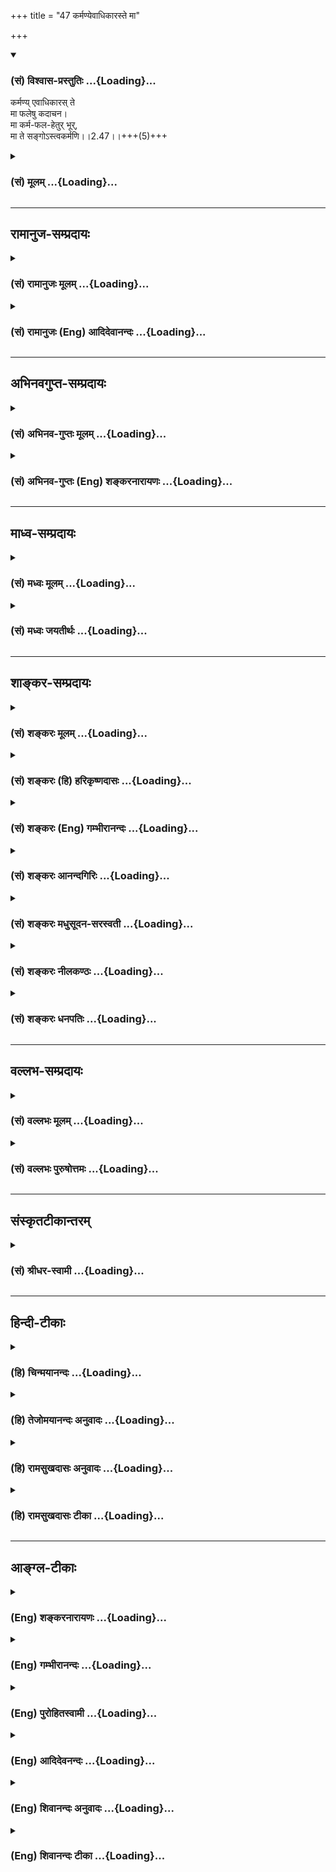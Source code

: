 +++
title = "47 कर्मण्येवाधिकारस्ते मा"

+++
<div class="js_include" newlevelforh1="3" title="(सं) विश्वास-प्रस्तुतिः" unfilled url="/purANam/mahAbhAratam/06-bhIShma-parva/02-bhagavad-gItA-parva/saMskRtam/vishvAsa-prastutiH/02_sAnkhya-yogaH_sarva-/47_karmaNyevAdhikAra.md">
<details open><summary><h3>(सं) विश्वास-प्रस्तुतिः ...{Loading}...</h3></summary>

कर्मण्य् एवाधिकारस् ते  
मा फलेषु कदाचन।  
मा कर्म-फल-हेतुर् भूर्,  
मा ते सङ्गोऽस्त्वकर्मणि।।2.47।।+++(5)+++
</details>
</div>
<div class="js_include collapsed" newlevelforh1="3" title="(सं) मूलम्" unfilled url="/purANam/mahAbhAratam/06-bhIShma-parva/02-bhagavad-gItA-parva/saMskRtam/mUlam/02_sAnkhya-yogaH_sarva-/47_karmaNyevAdhikAra.md">
<details><summary><h3>(सं) मूलम् ...{Loading}...</h3></summary>

कर्मण्येवाधिकारस्ते मा फलेषु कदाचन।  
मा कर्मफलहेतुर्भूर्मा ते सङ्गोऽस्त्वकर्मणि।।2.47।।
</details>
</div>


_________________
## रामानुज-सम्प्रदायः
<div class="js_include collapsed" newlevelforh1="3" title="(सं) रामानुजः मूलम्" unfilled url="/purANam/mahAbhAratam/06-bhIShma-parva/02-bhagavad-gItA-parva/saMskRtam/rAmAnujaH/mUlam/02_sAnkhya-yogaH_sarva-/47_karmaNyevAdhikAra.md">
<details><summary><h3>(सं) रामानुजः मूलम् ...{Loading}...</h3></summary>

अतः सत्त्वस्थस्य मुमुक्षोः एतावद् एव उपादेयम् इत्याह -

।।2.47।। नित्ये नैमित्तिके काम्ये च केनचित् फलविशेषेण संबन्धितया
श्रूयमाणे **कर्मणि** नित्यसत्त्वस्थस्य मुमुक्षोः ते कर्ममात्रे
**अधिकारः।** तत्संबन्धितया अवगतेषु **फलेषु** न कदाचिद् अपि अधिकारः।
सफलस्य बन्धरूपत्वात् फलरहितस्य केवलस्य मदाराधनरूपस्य मोक्षहेतुत्वाच्च।  
**मा** च कर्मफलयोः **हेतुः भूः।** त्वया अनुष्ठीयमाने अपि कर्मणि
नित्यसत्त्वस्थस्य मुमुक्षोः तवाकर्तृत्वम् अपि अनुसन्धेयम्। फलस्य अपि
क्षुन्निवृत्त्यादेः न त्वं हेतुः इति अनुसन्धेयम्। तद् उभयं गुणेषु वा
सर्वेश्वरे मयि वा अनुसन्धेयम् इति उत्तरत्र वक्ष्यते। एवम् अनुसन्धाय कर्म
कुरु। **अकर्मणि** अननुष्ठाने न योत्स्यामि इति यत् त्वया अभिहितं न तत्र
**ते सङ्गः अस्तु।** उक्तेन प्रकारेण युद्धादिकर्मणि एव सङ्गः अस्तु
इत्यर्थः।  
एतद् एव स्पष्टीकरोति  

</details>
</div>
<div class="js_include collapsed" newlevelforh1="3" title="(सं) रामानुजः (Eng) आदिदेवानन्दः" unfilled url="/purANam/mahAbhAratam/06-bhIShma-parva/02-bhagavad-gItA-parva/saMskRtam/rAmAnujaH/english/AdidevAnandaH/02_sAnkhya-yogaH_sarva-/47_karmaNyevAdhikAra.md">
<details><summary><h3>(सं) रामानुजः (Eng) आदिदेवानन्दः ...{Loading}...</h3></summary>

2.47 As for obligatory, occasional and desiderative acts taught in the
Vedas and associated with some result or other, you, an aspirant
established in Sattva, have the right only to perform them: You have no
right to the fruits known to be derived from such acts. Acts done with a
desire for fruit bring about bondage. But acts done without an eye on
fruits form My worship and become a means for release. Do not become an
agent of acts with the idea of being the reaper of their fruits. Even
when you, who are established in pure Sattva and are desrious of
release, perform acts, you should not look upon yourself as the agent.
Likewise, it is necessary to contemplate yourself as not being the cause
of even appeasing hunger and such other bodily necessities. Later on it
will be said that both of these, agency of action and desire for fruits,
should be considered as belonging to Gunas, or in the alternative to Me
who am the Lord of all. Thinking thus, do work. With regard to inaction,
i.e., abstaining from performance of duties, as when you said, 'I will
not fight,' let there be no attachment to such inaction in you. The
meaning is let your interest be only in the discharge of such obligatory
duties like this war in the manner described above. Sri Krsna makes this
clear in the following verse:

</details>
</div>


_________________
## अभिनवगुप्त-सम्प्रदायः
<div class="js_include collapsed" newlevelforh1="3" title="(सं) अभिनव-गुप्तः मूलम्" unfilled url="/purANam/mahAbhAratam/06-bhIShma-parva/02-bhagavad-gItA-parva/saMskRtam/abhinava-guptaH/mUlam/02_sAnkhya-yogaH_sarva-/47_karmaNyevAdhikAra.md">
<details><summary><h3>(सं) अभिनव-गुप्तः मूलम् ...{Loading}...</h3></summary>

।।2.48।। अतश्च  
कर्मणीति। कर्ममात्रे त्वं व्यापृतो भव न तु कर्मफलेषु। ननु कर्मणि कृते (
omits कृते N substitutes जाते) नान्तरीयकतयैव फलमापततीति मैवम्। तत्र हि
यदि त्वं फलकामनाकालुष्यव्याप्तो भवसि तदा कर्मणां फलं प्रति हेतुत्वम्।
यत् अप्रार्थ्यमानं फलं तत् +++(S N omit तत्)+++ ज्ञानं नानिच्छोस्तत् इति।
कर्माभावेन यः संगः स एव गाढग्रहरूपो मिथ्याज्ञानस्वरूपः इति त्याज्य एव (
N इत्यत्याज्य एव)।  

</details>
</div>
<div class="js_include collapsed" newlevelforh1="3" title="(सं) अभिनव-गुप्तः (Eng) शङ्करनारायणः" unfilled url="/purANam/mahAbhAratam/06-bhIShma-parva/02-bhagavad-gItA-parva/saMskRtam/abhinava-guptaH/english/shankaranArAyaNaH/02_sAnkhya-yogaH_sarva-/47_karmaNyevAdhikAra.md">
<details><summary><h3>(सं) अभिनव-गुप्तः (Eng) शङ्करनारायणः ...{Loading}...</h3></summary>

2.47 Karmani etc. You should be concerned in the action alone, but not
in the fruits of actions. But, if an action has been performed, then
will not its fruit just inevitably befall \[to the performer\] ; No. It
is not so. For, in that case, if you are covered with the dirt of desire
for fruits, then you become a cuase for the fruit of action. What is
prayed for is known to be the fruit; and it does not befall him who does
not desire it. Thus, what attachment a person entertains with regard to
the negation of action, that alone is like a firm seizure, and is of the
nature of false conception, and hence it must be abandoned. Then what ;-

</details>
</div>


_________________
## माध्व-सम्प्रदायः
<div class="js_include collapsed" newlevelforh1="3" title="(सं) मध्वः मूलम्" unfilled url="/purANam/mahAbhAratam/06-bhIShma-parva/02-bhagavad-gItA-parva/saMskRtam/madhvaH/mUlam/02_sAnkhya-yogaH_sarva-/47_karmaNyevAdhikAra.md">
<details><summary><h3>(सं) मध्वः मूलम् ...{Loading}...</h3></summary>

।।2.47।। कामात्मनां निन्दा कृता। कथं एषां स्वर्गकामो यजेत
आप.श्रौ.10।1।2।1 इत्यादौ कामस्यापि विहितत्वात् इत्यत आह कर्मण्येवेति। त
इत्युपलक्षणार्थम्। तव ज्ञानिनोऽपि न फलकामकर्तव्यता किम्वन्येषाम्।
नत्वस्ति केषाञ्चिन्न तेऽस्तीति। स हि ज्ञानी नरांश इन्द्रश्च
मोहादिस्त्वभिभवादेः। यदि तेषां  
  
शुद्धसत्त्वानां न स्याज्ज्ञानं कान्येषाम्। उपदेशादेश्च सिद्धं ज्ञानं
तेषाम्।  
पार्थार्ष्टिषेणेत्यादिज्ञानिगणनाच्च कामनिषेध एवात्र। फलानि
ह्यस्वातन्त्र्येण भवन्ति। नहि कर्मफलानि कर्माभावे यत्नतो भवन्ति। भवन्ति
च काम्यकर्मिणो विपर्ययप्रयत्नेऽप्यविरोधे। अतः कर्माकरण एव प्रत्यवायः न
तु ज्ञानादिना वाऽकामनया फलाप्राप्तौ अतः कर्मण्येवाधिकारः। अतस्तदेव
कार्यम्। न तु कामेन ज्ञानादिनिषेधेन वा फलप्राप्तिः।  
कामवचनानां तु तात्पर्यं भगवतैवोक्तम् रोचनार्थं फलश्रुतिः। यथा
भैषज्यरोचनम् इति भागवते। 11।21।23 अत एव कामी यजेतेत्यर्थः। न तु कामी
भूत्वेत्यर्थः। निष्कामं ज्ञानपूर्वं च इति वचनात् वक्ष्यमाणेभ्यश्च। वसन्ते
वसन्ते ज्योतिषा यजेत इत्यादिभ्यश्च। अतो मा कर्मफलहेतुर्भूः। कर्मफलं
तत्कृतौ हेतुर्यस्य स कर्मफलहेतुः स मा भूः।  
तर्हि न करोमीत्यत आह मा त इति। कर्माकरणे स्नेहो मास्त्वित्यर्थः। अन्यथा
फलाभावेऽपि मत्प्रसादाख्यफलभावात्। इच्छा च तस्य युक्तावृणीमहे ते
परितोषणाय इति महदाचारात्। अनिन्दनाद्विशेषत इतरनिन्दनाच्च। सामान्यं
विशेषो बाधत इति च प्रसिद्धम्सर्घानानय नैकं मैत्रम् इत्यादौ।
अतोनैकात्मतां मे स्पृद्दयन्ति केचित् भाग.3।25।34
भक्तिमन्विच्छन्तः। ब्रह्मजिज्ञासा ब्र.सू.1।1।1 विज्ञाय प्रज्ञां
द्रष्टव्यः बृ.उ.2।4।5।5।6 इत्यादिववनेभ्यः। स्वार्थसेवकं प्रति न तथा
स्नेहः। किं ददामीत्युक्ते सेवादि याचकंप्रति बहुतरस्नेह इति
लोकप्रसिद्धन्यायाच्च भक्तिज्ञानादिकामना कार्येति सिद्धम्।  

</details>
</div>
<div class="js_include collapsed" newlevelforh1="3" title="(सं) मध्वः जयतीर्थः" unfilled url="/purANam/mahAbhAratam/06-bhIShma-parva/02-bhagavad-gItA-parva/saMskRtam/madhvaH/jayatIrthaH/02_sAnkhya-yogaH_sarva-/47_karmaNyevAdhikAra.md">
<details><summary><h3>(सं) मध्वः जयतीर्थः ...{Loading}...</h3></summary>

।।2.47।। ज्ञानिनः कर्माभावमुक्त्वा इदानीमज्ञानिनः कर्मोच्यत इत्यन्यथा
व्याख्याननिरासायाह **कामात्मना**मिति। येषां कर्मिणां सकामतया कर्म
कुर्वतां या निन्दा कृतायामिमां 2।42 इत्यादिना सा न युक्तेत्यर्थः। कुतः
स्वर्गकामो यजेत आप.श्रौ.10।1।2।1 इत्यादौ। यजनवत्स्वर्गकामस्यापि
विहितत्वान्नहि विहितं कुर्वतां निन्द्यत्वम्। तथात्वे यजनस्यापि
निन्द्यत्वप्रसङ्गादिति वदन्विशिष्टविधित्वं मन्यते पूर्वपक्षी। ते
इत्येतदर्जुनमात्रविषयमित्यन्यथा प्रतीतिनिरासायाह  **त** इति।
सर्ववर्णाश्रमोपलक्षणमर्थः प्रयोजनमस्येति तथोक्तम्। वक्तर्यायत्ते
शब्दप्रयोगे वाचकमेव प्रयुज्यतां किं लक्षणया इत्यत आह  **तवे**ति।
फलकामः कर्तव्यो यस्यासौ तथोक्तस्तस्य भावस्तत्ता। फलकामस्य कर्तव्यता तव
कर्तुरिति वा। कृतोऽपि फलकामो ज्ञानिनो नात्यन्तबाधकः। तत्प्रतिबन्धनीयस्य
ज्ञानस्याप्तत्वात् मोक्षस्य च नियतत्वात्। तथापि
मोक्षविलम्बहेतुत्वात्तस्यापि न कर्तव्यः किम्वन्येषामज्ञानिनाम् इति
प्रदर्शनायोपलक्षकपदप्रयोग इति भावः। ननुकर्मण्येवाधिकारो৷৷.मा फलेषु इति
द्वयमुक्तम् तत्कथं न फलकामकर्तव्यतेत्येकस्यैव ग्रहणम् उच्यते
फलकामकर्तव्यतानिषेधस्यैवात्र प्राधान्यात्कर्मण्येवाधिकार इति
तदर्थानुवादः। तथापि न फलकामाधिकार इति वक्तव्यम्। मैवम् अधिकाराभावाभावयोः
कर्तव्यत्वाकर्तव्यत्वसमर्थनार्थमुक्तत्वेन साध्यस्यैवोपादानात्। तथा च
वक्ष्यति। त इत्युपलक्षणार्थमित्युक्तस्य व्यावर्त्यमाह **न त्वि**ति।
केषाञ्चित्फलकामकर्तव्यताऽस्ति केवलं तेनास्तीत्यर्थस्तु नेत्यर्थः।
कामान्यः कामयते मुं.उ.3।2।2 इत्यादौ सर्वेषां निषेधादिति भावः।
नन्वर्जुनस्य ज्ञानित्वे स्यादिदं तदेव कुत इत्यत आह **स ही**ति।
हिशब्दसूचितां प्रमाणसिद्धिमेव दर्शयति **नरांश** इति। कथं
तर्हियज्ज्ञात्वा न पुनर्मोहं 4।35 इत्यर्जुनस्य मोह उच्यते कथं च
प्रश्नकरणम् इत्यत आह **मोहादि**रिति। बलवता प्रारब्धकर्मादिना
ज्ञानस्याभिभवान्मोहः। विशेषज्ञानाद्यर्थः प्रश्न इत्यर्थः।
नन्विन्द्रादीनामेव कुतो ज्ञानित्वं इत्यत आह **यदी**ति। सत्त्वं हि
ज्ञानकारणम्। सत्त्वात्सञ्जायते ज्ञानं 14।17 इति वचनात् देवाश्च
शुद्धसत्त्वाः अतः कारणसद्भावाद्युक्तं तेषां ज्ञानम्। अन्यथा न कस्यापि
स्यात्। इतश्चेन्द्रादयो ज्ञानिन इत्यत आह **उपदेशे**ति। एतदु हैवेंद्रो
विश्वामित्राय प्रोवाच इत्यादिरुपदेशः। आदिपदेन प्रजापतौ ब्रह्मचर्यम्।  
अर्जुनस्य ज्ञानित्वे प्रमाणान्तरमाह **पार्थे**ति। ज्ञानिषु गणनात्।
एतेनापव्याख्यानमपि निरस्तम्। नन्वत्रमा  
  
फलेषु इति फलविषयो निषेधः कृतः तत्कथमुक्तं फलकामेति तत्राह **कामे**ति।
फलशब्देन तद्विषयं काममुपलक्ष्य तद्विषयो निषेधोऽत्र क्रियते न फलविषय
इत्यर्थः। कुतो लक्षणाश्रयणं इत्यत आह **फलानी**ति। यत्र हि पुरुषस्य
कर्तुमकर्तुं वा स्वातन्त्र्यं तत्रैव निषेधः नान्यत्र प्रसक्तेरभावात्। न
च फलेषु स्वातन्त्र्यमस्ति अतो मुख्ये बाधकाल्लक्षणाश्रयणमित्यर्थः। कथम
स्वातंत्र्यमित्यतः करणे तावदाह **न ही**ति। अकरणेपि तदाह **भवन्ति
चे**ति। चोऽवधारणे। अविरोधे ब्रह्मदर्शनादितत्तद्विरोध्यभावे। तदनेनते
इतिफलेषु इति च पदद्वयं व्याख्यातम्। स्यादेतत्। स्वर्गकामो यजेत
आप.श्रौ.10।1।2।1 इत्यादौ स्वर्गादिकामनाविशिष्टं यजनादिकं कर्म
कार्यतयोच्यते अतो न कामात्मनां निन्दोचितेति शङ्कायां
किमेतत्कर्मण्येवाधिकारः इत्याद्यसङ्गतमुच्यते यश्च कर्मवत्कामनाया अपि
कार्यतां मन्यते कुतस्तस्य फलकामनायामधिकाराभावः सिद्धः फलेष्विति
लाक्षणिकशब्दप्रयोगे च किं प्रयोजनं इत्याशङ्क्य पूर्वार्धं व्याचष्टे
**अत** इति। अतः इत्यस्य वक्ष्यमाणेनभूत्वा इत्यतः परेणेत्यर्थ
इत्यनेनान्वयः। अत उक्तन्यायेन पदद्वयस्य लाक्षणिकत्वे सतीत्यर्थः।
श्लोकार्थः सम्पद्यते इति शेषः। तत्र तावत्कर्मण्येवाधिकारः
सर्ववर्णाश्रमिणां न फलकामनायामित्युक्तेऽर्थद्वये हेतुद्वयमाह
**कर्माकरण** इति। कुर्वन्नेवेह कर्माणि इत्युक्त्वा एवं त्वयि
नान्यथेतोऽस्ति न कर्म लिप्यते नरे ई.उ.2 इत्युक्तत्वात्। कर्माकरण एव
प्रत्यवायोऽनिष्टप्राप्तीष्टानवाप्तिलक्षणः। न त्वकामनया प्रत्यवायः
प्रमाणाभावात्। ननु कामाभावे तत्तत्फलानवाप्तेः कथं प्रत्यवायाभाव इत्यत
उक्तम् **फलाप्राप्ता**विति। काम्यकर्मफलाप्राप्तावपि न प्रत्यवाय
इत्येतदुपपादनायोक्तं **ज्ञानादिना वे**ति। वाशब्द उपमायाम्। यथा
ज्ञानादिना साधनेन मोक्षं गच्छतः स्वर्गाद्यलाभो न खेदहेतुः
महाफललाभेऽल्पफलहानेरकिञ्चित्करत्वात् तथाऽकामनया फलाप्राप्तावपि न खेदः
निष्कामेण कर्मणा महाफलस्य ज्ञानादेर्लाभादिति भावः। ततः किमित्यत उक्तस्य
हेतुद्वयस्य गीतोक्तं साध्यद्वयमाह **अत** इति। न तु फलकामनायामिति च
वक्तव्यम्। यत एवं कर्माकरणे प्रत्यवायोऽतः कर्मण्येवाधिकारः। यतः कामाकरणे
प्रत्यवायोऽतो न कामेऽधिकार इत्यर्थः। ततः किं प्रकृते इत्यतः
परमसाध्यद्वयमाह **अत** इति। यतः कर्मण्येवाधिकारोऽतस्तदेव कार्यं
विधिविषय इत्यर्थः। यतः कामेनाधिकारोऽतः कामेन फलप्राप्तिः फलप्राप्तये
कामः इति यावत् न कार्यः। तत्र दृष्टान्तः। **ज्ञानादिनिषेधेन वे**ति।
अत्रापि वाशब्द उपमायाम्। यथा प्रेक्षावता ज्ञानादिकं परित्यज्य
फलप्राप्तिर्न क्रियते तथेत्यर्थः।  
पूर्वोक्त एवाभिप्रायः। यदि कर्मैव विधिविषयो न कामः तर्हि स्वर्गकामो यजेत
इत्यादिवाक्यानां किं तात्पर्यम् इत्यत आह **कामे**ति।
अनादिविषयवासनावासितान्तःकरणा न सहसा ज्ञानसाधने कर्मणि प्रवर्तितुं
शक्यन्ते अतस्तेषां कर्मण्यभिरुचिजननार्थं स्वर्गकामः आ.श्रौ.10।1।2।1
इत्यादिश्रुतिः प्रवृत्ता कर्मणि प्रवृत्तांस्तु शनैः कामं
त्याजयिष्यामीत्यभिप्रायवती। यथा फलेन प्रलोभ्य बालानां भैषज्यरोचनं
क्रियते तथेत्यर्थः। अस्त्वेवं तात्पर्यं योजना तु कथं इत्यत आह **अत**
इति। यत एवं न्यायेन कर्मण एव कार्यत्वं न कामस्येति प्राप्तम् अतः कामी
यजेतेत्येव श्रुत्यर्थः। कामानुवादेन यजनं विधीयत इति यावत्।
एवशब्दव्यावर्त्यमाह **नत्वि**ति। कामविशिष्टयजनविधानं तु नेत्यर्थः।
एतदुक्तं भवति विशिष्टविधानशङ्कायां नेदं विशिष्टविधानं किन्तु कामानुवादेन
यजनस्यैवेति परमसाध्यमत्राध्याहार्यम्। तत्कुतः इत्यपेक्षायां कर्मण एव
कार्यत्वात् कामस्य तदभावादिति वा हेतुवचनं चोपस्कर्तव्यम्। तदपि कुत
इत्यपेक्षायां कर्मण्येवाधिकारः न फलकाम इति गीतोक्तयोर्हेत्वोरुपस्थानम्।
तदपि कुतः इत्यपेक्षायां कर्मकामकरणाकरणयोः
प्रत्यवायभावाभावयोर्हेत्वोरध्याहारः। एतदुपपादनाय
लाक्षणिकफलशब्दोपादानमिति। **भास्करस्**त्वाह नित्यनैमित्तिकान्येव
कर्माणि मुमुक्षुणा निष्कामतया कर्तव्यानि न तु ज्योतिष्टोमादीनि
कामाधिकारे विहितानि तेषां निष्कामतया करणे प्रमाणाभावात् अतोऽसदिदं
व्याख्यानमिति तत्राह **निष्काम**मिति। यज्ञादिकमेव प्रक्रम्य तस्य
निष्कामतयाऽनुष्ठानवचनाद्युक्तमिदं व्याख्यानम्। एतान्यपि तु कर्माणि सङ्गं
त्यक्त्वा 18।6 इत्यादिवक्ष्यमाणवचनेभ्यश्च। न चैतानि
नित्यनैमित्तिकविषयाणि तत्र कामप्रसक्त्यभावेन तत्प्रतिषेधानुपपत्तेः।
किञ्च नित्यनैमित्तिकातिरिक्तस्य ज्योतिर्नामकयज्ञस्य फलकामनया
विनाऽविधानाच्च। ज्योतिष्टोमस्यैवायं गुणविधानायानुवाद इति तु न सम्मतम्।
आदिपदेन विश्वजिता यजेत इत्यादेर्ग्रहणम्। तत्रापि स्वर्गकामपदाध्याहारो
निर्णीत इति चेत् सत्यम् कामिनां तु तथा स्ववनेनानुक्तौ कारणमिहोक्तमिति।
ननु पूर्वार्धेनैव शङ्काया निरस्तत्वात्किमुत्तरार्धेन इत्यतः क्रमेण
पादद्वयोपयोगमाह **अत** इति।  
  
फलकामस्याकर्तव्यत्वात् कर्मफलहेतुत्वमप्रसक्तं किमिति प्रतिषिध्यत इत्यत
आह **कर्मे**ति। शाकपार्थिवादित्वात्तत्कृतिपदलोपोऽत्रेति भावः।  
**तर्ही**ति। यदि फलं नाकाङ्क्ष्यमित्यर्थः। न करोमि स्वयं
क्लेशरूपत्वादिति भावः। अकर्मपदस्य निषिद्धेऽपि प्रवृत्तेः सङ्गशब्दस्य
चानेकार्थत्वात्प्रकृतोपयुक्ततया व्याचष्टे **कर्मे**ति।
सोपपत्तिकमाक्षिप्ते कथमिदमुत्तरं इत्यतो भगवदभिप्रायमाह **अन्ये**ति।
प्रसादशब्देन भक्तिज्ञानादिकमप्युपलक्ष्यते। एवं तर्हि भगवत्प्रसादादीच्छया
कर्म कर्तव्यमित्युक्तं स्यात्। न च तद्युक्तम् कामस्य निन्दितत्वात्।
अन्यथा स्वर्गादिकामनाया अपि प्रसङ्गात्। अतो नेदं भगवदभिप्रायवर्णनं
युक्तमित्यत आह **इच्छा** चेति। ते तव परितोषणाय सकलं कर्म वृणीमह इति
महदाचारेण भगवत्परितोषणस्य कर्तव्यतावगमात्। ननु तदकर्तव्यतायामपि
कामनानिन्दावचनं प्रमाणमस्तीत्युक्तमित्यत आह **अनिन्दना**दिति। यथा
महदाचारो विशेषविषयो न तथा कामनिन्दावचनं किन्तु सामान्यविषयसेव। अतो
महदाचारेण बाध्यत इति भावः। तर्हि तद्वत्स्वर्गादिकामनाऽपि कार्येति
यदुक्तं तत्राह **विशेषत** इति। चशब्देन प्रमाणाभावं समुच्चिनोति।
अस्त्वाचारो विशेषविषयः कामनिन्दावचनं तु सामान्यविषयम् तथापि कुतो
बाध्यबाधकभाव इत्यत आह **सामान्य**मिति। सामान्यविशेषशब्दौ
तद्विषयप्रमाणपरौ। चशब्दाद्विरोधे सति। उक्तं च प्रमाणमुपसंहरन्
प्रमाणान्तराण्यप्यत्राह  **अत** इति। एकात्मतां सायुज्यम्। अस्यैव शेषो
भक्तिमन्विच्छन्त इति। ननु न ब्रह्मजिज्ञासाशब्दो ज्ञानेच्छापरः किन्तु
विचारस्योपलक्षकः सत्यम् तथापि तत्पूर्वको विचारो लक्ष्यते अन्यथा
सम्बन्धाभावात् लोकसिद्धन्यायात् लोकसिद्धव्याप्तिकानुमानात्।  

</details>
</div>


_________________
## शाङ्कर-सम्प्रदायः
<div class="js_include collapsed" newlevelforh1="3" title="(सं) शङ्करः मूलम्" unfilled url="/purANam/mahAbhAratam/06-bhIShma-parva/02-bhagavad-gItA-parva/saMskRtam/shankaraH/mUlam/02_sAnkhya-yogaH_sarva-/47_karmaNyevAdhikAra.md">
<details><summary><h3>(सं) शङ्करः मूलम् ...{Loading}...</h3></summary>


।।2.47।।  


तव च **कर्मण्य् एव अधिकारः** न ज्ञान-निष्ठायां **ते** तव। तत्र च कर्म कुर्वतः **मा फलेषु** अधिकारः अस्तु - कर्मफलतृष्णा मा भूत् **कदाचन** कस्याञ्चिद् अप्य् अवस्थायाम् इत्य् अर्थः। यदा कर्म-फले तृष्णा ते स्यात् तदा कर्म-फल-प्राप्तेः हेतुः स्याः - एवं **मा कर्मफलहेतुः** भूः। यदा हि कर्म-फल-तृष्णा-प्रयुक्तः कर्मणि प्रवर्तते तदा कर्मफलस्यैव जन्मनो हेतुर् भवेत्। 

यदि कर्म-फलं नेष्यते किं कर्मणा दुःख-रूपेण इति **मा ते** तव **सङ्गः अस्तु अकर्मणि** - अकरणे प्रीतिर् मा भूत्।।  
  
  

</details>
</div>
<div class="js_include collapsed" newlevelforh1="3" title="(सं) शङ्करः (हि) हरिकृष्णदासः" unfilled url="/purANam/mahAbhAratam/06-bhIShma-parva/02-bhagavad-gItA-parva/saMskRtam/shankaraH/hindI/harikRShNadAsaH/02_sAnkhya-yogaH_sarva-/47_karmaNyevAdhikAra.md">
<details><summary><h3>(सं) शङ्करः (हि) हरिकृष्णदासः ...{Loading}...</h3></summary>

।।2.47।। तेरा कर्ममें ही अधिकार है ज्ञाननिष्ठामें नहीं। वहाँ (
कर्ममार्गमें ) कर्म करते हुए तेरा फलमें कभी अधिकार न हो अर्थात् तुझे
किसी भी अवस्थामें कर्मफलकी इच्छा नहीं होनी चाहिये।  
यदि कर्मफलमें तेरी तृष्णा होगी तो तू कर्मफलप्राप्तिका कारण होगा। अतः इस
प्रकार कर्मफलप्राप्तिका कारण तू मत बन।  
क्योंकि जब मनुष्य कर्मफलकी कामनासे प्रेरित होकर कर्ममें प्रवृत्त होता है
तब वह कर्मफलरूप पुनर्जन्मका हेतु बन ही जाता है।  
यदि कर्मफलकी इच्छा न करें तो दुःखरूप कर्म करनेकी क्या आवश्यकता है इस
प्रकार कर्म न करनेमें भी तेरी आसक्तिप्रीति नहीं होनी चाहिये।  

</details>
</div>
<div class="js_include collapsed" newlevelforh1="3" title="(सं) शङ्करः (Eng) गम्भीरानन्दः" unfilled url="/purANam/mahAbhAratam/06-bhIShma-parva/02-bhagavad-gItA-parva/saMskRtam/shankaraH/english/gambhIrAnandaH/02_sAnkhya-yogaH_sarva-/47_karmaNyevAdhikAra.md">
<details><summary><h3>(सं) शङ्करः (Eng) गम्भीरानन्दः ...{Loading}...</h3></summary>

2.47 Te, your; adhikarah, right; is karmani eva, for action alone, not
for steadfastness in Knowledge. Even there, when you are engaged in
action, you have ma kadacana, never, i.e. under no condition whatever; a
right phalesu, for the results of action may you not have a hankering
for the results of action. Whenever you have a hankering for the fruits
of action, you will become the agent of aciring the results of action.
Ma, do not; thus bhuh, become; karma-phalahetuh, the agent of aciring
the results of action. For when one engages in action by being impelled
by thirst for the results of action, then he does become the cause for
the production of the results of action. Ma, may you not; astu, have;
sangah, an inclination; akarmani, for inaction, thinking, 'If the
results of work be not desired, what is the need of work which involves
pain;'

</details>
</div>
<div class="js_include collapsed" newlevelforh1="3" title="(सं) शङ्करः आनन्दगिरिः" unfilled url="/purANam/mahAbhAratam/06-bhIShma-parva/02-bhagavad-gItA-parva/saMskRtam/shankaraH/AnandagiriH/02_sAnkhya-yogaH_sarva-/47_karmaNyevAdhikAra.md">
<details><summary><h3>(सं) शङ्करः आनन्दगिरिः ...{Loading}...</h3></summary>

।।2.47।। तर्हि परम्परया पुरुषार्थसाधनं योगमार्गं परित्यज्य साक्षादेव
पुरुषार्थकारणमात्मज्ञानं तदर्थमुपदेष्टव्यं तस्मै हि स्पृहयति मनो
मदीयमित्याशङ्क्याह **तव चेति।** तर्हि तत्फलाभिलाषोऽपि स्यादिति नेत्याह
**मा** **फलेष्विति।** पूर्वोक्तमेवार्थं प्रपञ्चयति **मा कर्मेति।**
फलाभिसन्ध्यसंभवे कर्माकरणमेव श्रद्दधामीत्याशङ्क्याह **मा त इति।**
ज्ञानानधिकारिणोऽपि कर्मत्यागप्रसक्तिं निवारयति **कर्मण्येवेति।**
कर्मण्येवेत्येवकारार्थमाह  **न  
  
**ज्ञानेति। **नहि तत्राब्राह्मणस्यापरिपक्वकषायस्य मुख्योऽधिकारः
सिध्यतीत्यर्थः। फलैस्तर्हि संबन्धो दुर्वारः स्यादित्याशङ्क्याह**
तत्रेति। **कर्मण्येवाधिकारे सतीति सप्तम्यर्थः। फलेष्वधिकाराभावं
स्फोरयति** कर्मेति। **कर्मानुष्ठानात्प्रागूर्ध्वं तत्काले
चेत्येतत्कदाचनेति विवक्षितमित्याह** कस्यांचिदिति। **फलाभिसंधाने
दोषमाह** यदेति। **एवं कर्मफलतृष्णाद्वारेणेत्यर्थः। कर्मफलहेतुत्वं
विवृणोति** यदा हीति। **तर्हि विफलं क्लेशात्मकं कर्म न कर्तव्यमिति
शङ्कामनुभाष्य दूषयति** यदीत्यादिना। **अकर्मणि ते सङ्गो मा
भूदित्युक्तमेव स्पष्टयति** अकरण इति।  

</details>
</div>
<div class="js_include collapsed" newlevelforh1="3" title="(सं) शङ्करः मधुसूदन-सरस्वती" unfilled url="/purANam/mahAbhAratam/06-bhIShma-parva/02-bhagavad-gItA-parva/saMskRtam/shankaraH/madhusUdana-sarasvatI/02_sAnkhya-yogaH_sarva-/47_karmaNyevAdhikAra.md">
<details><summary><h3>(सं) शङ्करः मधुसूदन-सरस्वती ...{Loading}...</h3></summary>

।।2.47।। ननु निष्कामकर्मभिरात्मज्ञानं संपाद्य परमानन्दप्राप्तिः क्रियते
चेदात्मज्ञानमेव तर्हि संपाद्यं किं बह्वायासैः  
  
कर्मभिर्बहिरङ्गसाधनभूतैरित्याशङ्क्याह ते तवाशुद्धान्तःकरणस्य
तात्त्विकज्ञानोत्पत्त्ययोग्यस्य  
  
कर्मण्येवान्तःकरणशोधकेऽधिकारो मयेदं कर्तव्यमिति बोधोऽस्तु न
ज्ञाननिष्ठारुपे वेदान्तवाक्यविचारादौ। कर्म च कुर्वतस्तव तत्फलेषु
स्वर्गादिषु कदाचन कस्यांचिदप्यवस्थायां कर्मानुष्ठानात्प्रागूर्ध्वं
तत्काले वाधिकारो मयेदं भोक्तव्यमिति बोधो मास्तु। ननु मयेदं भोक्तव्यमिति
बुद्ध्यभावेऽपि कर्म स्वसामर्थ्यादेव फलं जनयिष्यतीति चेन्नेत्याह मा
कर्मफलहेतुर्भूः फलकामनया हि कर्म कुर्वन्फलस्य हेतुरुत्पादको भवति। त्वं
तु निष्कामः सन्कर्मफलहेतुर्माभूः। नहि निष्कामेन भगवदर्पणबुद्ध्या कृतं
कर्म फलाय कल्पत इत्युक्तम्। फलाभावे किं कर्मणेत्यत आह मा ते
सङ्गोऽस्त्वकर्मणि। यदि फलं नेष्यते किं कर्मणा दुःखरूपेणेत्यकरणे तव
प्रीतिर्माभूत्।  

</details>
</div>
<div class="js_include collapsed" newlevelforh1="3" title="(सं) शङ्करः नीलकण्ठः" unfilled url="/purANam/mahAbhAratam/06-bhIShma-parva/02-bhagavad-gItA-parva/saMskRtam/shankaraH/nIlakaNThaH/02_sAnkhya-yogaH_sarva-/47_karmaNyevAdhikAra.md">
<details><summary><h3>(सं) शङ्करः नीलकण्ठः ...{Loading}...</h3></summary>

।।2.47।। ननु ममाप्यौपनिषदात्मज्ञानार्थिनः शम एवेष्टस्तत्कथं मां
युध्यस्वेति प्रेरयसीत्याशङ्क्याह **कर्मण्येवेति।** कर्मण्येवाधिकारो न
ज्ञाननिष्ठायाम्। मा फलेषु सङ्गोऽस्त्वित्यपकृष्यते। कर्मफलं
स्वर्गपश्वादिहेतुः कर्मसु प्रवर्तकं यस्य तादृशो मा भूः। अकर्मणि
कर्माकरणेऽपि तव सङ्गो मास्तु।  

</details>
</div>
<div class="js_include collapsed" newlevelforh1="3" title="(सं) शङ्करः धनपतिः" unfilled url="/purANam/mahAbhAratam/06-bhIShma-parva/02-bhagavad-gItA-parva/saMskRtam/shankaraH/dhanapatiH/02_sAnkhya-yogaH_sarva-/47_karmaNyevAdhikAra.md">
<details><summary><h3>(सं) शङ्करः धनपतिः ...{Loading}...</h3></summary>

।।2.47।। मम तर्हि क्वाधिकार इत्याकाङ्क्षायामाह **कर्मणीति।**
कर्मण्येव नतु ज्ञाननिष्ठायामन्तःकरणशुद्य्धभावात् तत्रापि चित्तशुद्धिहेतौ
फलाभिसंधिरहिते कर्मणि नतु बन्धनिमित्ते काम्ये इत्याह **मेति।** कदाचन
कस्यांचितवस्थायामपि कर्मफलतृष्णा ते मास्तु। फलतृष्णया काम्ये तेऽधिकारो
मास्त्विति यावत्। ननु तृष्णाभावेऽपि भोजनात्तृप्तिरिव कर्मणः फलं
स्यादेवेति तत्राह **मा** **कर्मेति।** मा कर्मफले हेतुर्भूः फलतृष्णया
तदुत्पादको माभूः। कामनया कृतस्य कर्मणः पश्वादिफलदातृत्वनियमात्चित्रया
यजेत पशुकामः इति श्रुतेः। यत्तु कर्मफलं प्रवृत्तिहेतुर्यस्येति तन्न।
बहुव्रीह्यपेक्षया तत्पुरुषस्य लघुत्वात् दुःखरुपेण निष्फलेन कर्मणा किमिति
ते कर्माकरणे सङ्ग आसक्तिर्माभूत्।  

</details>
</div>


_________________
## वल्लभ-सम्प्रदायः
<div class="js_include collapsed" newlevelforh1="3" title="(सं) वल्लभः मूलम्" unfilled url="/purANam/mahAbhAratam/06-bhIShma-parva/02-bhagavad-gItA-parva/saMskRtam/vallabhaH/mUlam/02_sAnkhya-yogaH_sarva-/47_karmaNyevAdhikAra.md">
<details><summary><h3>(सं) वल्लभः मूलम् ...{Loading}...</h3></summary>

।।2.47।। एवं सति मम वेदोदन्वति किमुपादेयमित्याकाङ्क्षायामाह
कर्मण्येवाधिकारस्ते इति। कर्मैवोपादेयं तत्रैव तत्राधिकार इति। परन्तु
तत्फलेषु मा कदाचनाधिकारोऽस्तु। उपदेशमुद्रामाह मा कर्मफलहेतुर्भूरिति।
अकर्मणि च निषिद्धे परधर्मे सङ्गो मा तेऽस्तु।  

</details>
</div>
<div class="js_include collapsed" newlevelforh1="3" title="(सं) वल्लभः पुरुषोत्तमः" unfilled url="/purANam/mahAbhAratam/06-bhIShma-parva/02-bhagavad-gItA-parva/saMskRtam/vallabhaH/puruShottamaH/02_sAnkhya-yogaH_sarva-/47_karmaNyevAdhikAra.md">
<details><summary><h3>(सं) वल्लभः पुरुषोत्तमः ...{Loading}...</h3></summary>

  
  
।।2.47।। नन्वेवं चेत्तर्हि किमिति कर्मकरणोपदेशः इत्याशङ्क्याह
कर्मण्येवाधिकारस्त इति। ते तव स्वपराह**न्मभ()**ज्ञानयुक्तस्य कर्मण्येव
अधिकारः। अस्तीति शेषः। अत्रायं भावः यावत्पर्यन्तं स्वपरेति ज्ञान तावन्न
कर्मत्यागः। अत एवतावत्कर्माणि कुर्वीत न निर्विद्येत यावता इत्याद्युक्तं
श्रीभागवते 11।20।9़ ननु तर्हि पूर्वोक्तबाध इति चेत्तत्राह मा फलेषु इति।
फलेषु तदुक्तेषु अधिकारो मनसि कामो मास्तु। कदाचनेति साधनदशायामपि। ननु कृतं
कर्म कामाभावे स्वफलं करिष्यत्येव अज्ञानादपि भक्षणे विषवन्मृत्युमित्यत आह
मा कर्मफलहेतुरिति। त्वं कर्मफलहेतुः कर्मफलभोगभोग्यदेहयुक्तो मा भूः। न
भविष्यसीत्यर्थः। मदाज्ञयेति भावः। किञ्च ते अकर्मणि सकामकर्त्तरि सङ्गः
सम्बन्धो मास्तु। एवं वरमेव ददामीति भावः।  
  
  
  

</details>
</div>


_________________
## संस्कृतटीकान्तरम्
<div class="js_include collapsed" newlevelforh1="3" title="(सं) श्रीधर-स्वामी" unfilled url="/purANam/mahAbhAratam/06-bhIShma-parva/02-bhagavad-gItA-parva/saMskRtam/shrIdhara-svAmI/02_sAnkhya-yogaH_sarva-/47_karmaNyevAdhikAra.md">
<details><summary><h3>(सं) श्रीधर-स्वामी ...{Loading}...</h3></summary>

।।2.47।। तर्हि सर्वकर्मफलानि परमेश्वराराधनादेव भविष्यन्तीत्यभिसंधाय
प्रवर्तेत किं कर्मणेत्याशङ्क्य तद्वारयन्नाह **कर्मण्येवेति।** ते तव
तत्त्वज्ञानार्थिनः कर्मण्येवाधिकारः। तत्फलेषु बन्धहेतुष्वधिकारः कामो
मास्तु। ननु कर्मणि कृते तत्फलं स्यादेव भोजने कृते तृप्तिवदित्याशङ्क्याह।
मा कर्मफलहेतुर्भूः कर्मफलं प्रवृत्तिहेतुर्यस्य तथाभूतो मा भूः।
कामितस्यैव स्वर्गादेर्नियोज्यविशेषणत्वेन फलत्वादकामितं फलं न स्यादिति
भावः। अतएव फलं बन्धकं भविष्यतीति भयादकर्मणि कर्माकरणेऽपि तव सङ्गो निष्ठा
मास्तु।  

</details>
</div>


_________________
## हिन्दी-टीकाः
<div class="js_include collapsed" newlevelforh1="3" title="(हि) चिन्मयानन्दः" unfilled url="/purANam/mahAbhAratam/06-bhIShma-parva/02-bhagavad-gItA-parva/hindI/chinmayAnandaH/02_sAnkhya-yogaH_sarva-/47_karmaNyevAdhikAra.md">
<details><summary><h3>(हि) चिन्मयानन्दः ...{Loading}...</h3></summary>

।।2.47।। वेद प्रतिपादित सिद्धान्त के अनुसार ईश्वरार्पण बुद्धि और निष्काम
भाव से किये गये कर्म अन्तकरण को शुद्ध करते हैं। आत्मबोध के पूर्व
चित्तशुद्धि होना अनिवार्य है। गीता में इसी सिद्धान्त की पुष्टि करते हुये
विशद विवरण में वैयक्तिक और सामाजिक सभी कर्मों का समावेश कर लिया गया है
जबकि वेदों में कर्म से तात्पर्य यज्ञयागादि धार्मिक विधियों से ही था।  
अपरिपक्व बुद्धि से तत्त्वज्ञान जैसा गम्भीर विषय समझ में नहीं आ सकता।
पर्याप्त विचार किये बिना उपर्युक्त श्लोक का अर्थ असंभव ही प्रतीत होगा।
अधिकसेअधिक कोई यह मान लेगा कि उस काल में दरिद्र को दरिद्र ही रखने में और
धनवान को उन पर अत्याचार करने की धार्मिक अनुमति इस श्लोक में दी गयी हैं।
केवल बौद्धिक विचार करने वाले व्यक्ति को फलासक्ति न रखकर कर्म करने का
आदर्श अव्यावहारिक और असंभव प्रतीत होगा। परन्तु वही व्यक्ति अध्ययन के
पश्चात् अपने कर्म क्षेत्र में इसका पालन करके देखे तो उसे यह ज्ञात होगा
कि जीवन में वास्तविक सफलताओं को प्राप्त करने की यही एक मात्र कुंजी है।  
इसके पूर्व प्रेरणा का जीवन जीने की कला जो कर्मयोग के रूप में बतायी गयी
थी उसी की शिक्षा यहाँ श्रीकृष्ण पुन अर्जुन को दे रहे हैं। अनुचित
संकल्पविकल्प जीवन के विष हैं। जीवन में सभी असफलताओं का मूल मनस्थिरता के
अभाव में निहित है जो सामान्यत भविष्य में संभाव्य हानि के भय की कल्पना
मात्र का परिणाम होता है। हममें से अधिकांश लोग असफलता के भय से महान्
कार्य को अपने हाथों में लेना ही स्वीकार नहीं करते और जो कोई थोड़े लोग
ऐसा साहस करते भी हैं तो अल्पकाल के बाद निरुत्साहित होकर उस कार्य को
अपूर्ण ही छोड़ देते हैं। इसका कारण एक ही हैमन की शक्ति का अपव्यय। इस
अपव्यय के परिहार का एक मात्र उपाय है किसी श्रेष्ठ आदर्श के प्रति सब
कर्मों का समर्पण। प्रेरणायुक्त इन कर्मों की परिसमाप्ति गौरवमयी सफलता
मेंं ही होती है। यह कर्म का सनातन नियम है।  
भविष्य का निर्माण सदैव वर्तमान में होता है। आगामी कल की फसल आज के जोतने
और बीज बोने पर निर्भर है। किन्तु भविष्य में सम्भावित फसल की हानि की
कल्पना करके ही यदि कोई कृषक भूमि जोतने और बीजारोपण के अवसरों को वर्तमान
समय में खो देता है तो यह निश्चित है कि भविष्य में उसे कोई फसल मिलने वाली
नहीं। उन्नत भविष्य के लिए वर्तमान समय का उपयोग बुद्धिमत्तापूर्वक करना
चाहिये। भूतकाल तो मृत है और भविष्य अभी अनुत्पन्न। वर्तमान में अकुशलता से
कार्य करने पर व्यक्ति को भविष्य में किसी बड़ी सफलता की आशा नहीं करनी
चाहिये।  
इस सुविदित और बोधगम्य मूलभूत सत्य को गीता की भाषा में इस प्रकार कह सकते
हैं कि यदि तुम सफलता चाहते हो तो ऐसे मन से प्रयत्न कभी नहीं करो जो फल
प्राप्ति की चिन्ता एवं भय से बिखरा हुआ हो। यहाँ कर्मफल से शास्त्र का
क्या तात्पर्य है इसे सूक्ष्म विचार से समझना आवश्यक और लाभप्रद होगा।
सम्यक् विचार करने से यह ज्ञात होगा कि वास्तव में कर्मफल स्वयं कर्म से
कोई भिन्न वस्तु नहीं है। वर्तमान में किया गया कर्म ही भविष्य में फल के
रूप में प्रकट होता है। वास्तविकता यह है कि कर्म की समाप्ति अथवा पूर्णता
उसके फल में ही है जो उससे भिन्न नहीं है। अत कर्मफल की चिन्ता करके उसी
में डूबे रहने का अर्थ है शक्तिशाली गतिशील वर्तमान से पलायन करना और
अनुत्पन्न भविष्य की कल्पना में बने रहना संक्षेप में भगवान् का आह्वान है
कि मनुष्य को व्यर्थ की चिन्ताओं में प्राप्त समय को नहीं खोना चाहिये वरन्
बुद्धिमत्तापूर्वक उसका सदुपयोग करना चाहिये। भविष्य का निर्माण अपने आप
होगा और कर्मयोगी को प्राप्त होगी श्रेष्ठ आध्यात्मिक उन्नति।  
निष्कर्ष यह निकलता है कि अर्जुन के लिये इस युद्ध का प्रयोजन धर्म पालन
जैसा श्रेष्ठ आदर्श है यह समझकर उसे अपनी पूरी योग्यता से कर्म में
प्रवृत्त होना चाहिये। प्रेरणायुक्त कर्मों का सुफल अवश्य मिलेगा और उसके
साथ ही चित्त शुद्धि के रूप में आध्यात्मिक फल भी प्राप्त होगा।  
एक सच्चा कर्मयोगी बनने के लिये इस श्लोक में चार नियम बताये गये हैं। जो
यह समझता है कि (क) कर्म करने मात्र में मेरा अधिकार है (ख) कर्मफल की
चिन्ता करने की आवश्यकता नहीं है (ग) किसी कर्म विशेष के एक निश्चित फल का
आग्रह या उद्देश्य मन में नहीं होना चाहिये और (घ) इन सबका निष्कर्ष यह
नहीं कि अकर्म में प्रीति हो वही व्यक्ति वास्तव में कर्मयोगी है। संक्षेप
में इस उपदेश का प्रयोजन मनुष्य को चिन्ता मुक्त बनाकर कर्म करते हुये दैवी
आनन्द में निमग्न रहकर जीना सिखाना है। कर्म करना ही उसके लिये सबसे बड़ा
पुरस्कार और उपहार है श्रेष्ठ कर्म करने के सन्तोष और आनन्द में वह अपने
आपको भूल जाता है। कर्म है साधन और आत्मानुभूति है साध्य।  
ईश्वर का स्मरण करते हुये सभी बाह्य चुनौतियों का तत्परता से सामना करते
हुये मनुष्य सरलतापूर्वक शान्ति और वासना क्षय द्वारा चित्त की शुद्धि
प्राप्त कर सकता है। जितनी अधिक मात्रा में चित्त में शुद्धि होगी उतनी ही
अधिक आत्मानुभूति उसे सुलभ होगी।  
यदि कर्मफल की आसक्ति रखकर कर्म न करें तो फिर उन्हें कैसे करना चाहिये
इसका उत्तर है  

</details>
</div>
<div class="js_include collapsed" newlevelforh1="3" title="(हि) तेजोमयानन्दः अनुवादः" unfilled url="/purANam/mahAbhAratam/06-bhIShma-parva/02-bhagavad-gItA-parva/hindI/tejomayAnandaH/anuvAdaH/02_sAnkhya-yogaH_sarva-/47_karmaNyevAdhikAra.md">
<details><summary><h3>(हि) तेजोमयानन्दः अनुवादः ...{Loading}...</h3></summary>

।।2.47।। कर्म करने मात्र में तुम्हारा अधिकार है; फल में कभी नहीं। तुम
कर्मफल के हेतु वाले मत होना और अकर्म में भी तुम्हारी आसक्ति न हो।।  
  

</details>
</div>
<div class="js_include collapsed" newlevelforh1="3" title="(हि) रामसुखदासः अनुवादः" unfilled url="/purANam/mahAbhAratam/06-bhIShma-parva/02-bhagavad-gItA-parva/hindI/rAmasukhadAsaH/anuvAdaH/02_sAnkhya-yogaH_sarva-/47_karmaNyevAdhikAra.md">
<details><summary><h3>(हि) रामसुखदासः अनुवादः ...{Loading}...</h3></summary>

।।2.47।। कर्तव्य-कर्म करनेमें ही तेरा अधिकार है, फलोंमें कभी नहीं। अतः
तू कर्मफलका हेतु भी मत बन और तेरी अकर्मण्यतामें भी आसक्ति न हो।

</details>
</div>
<div class="js_include collapsed" newlevelforh1="3" title="(हि) रामसुखदासः टीका" unfilled url="/purANam/mahAbhAratam/06-bhIShma-parva/02-bhagavad-gItA-parva/hindI/rAmasukhadAsaH/TIkA/02_sAnkhya-yogaH_sarva-/47_karmaNyevAdhikAra.md">
<details><summary><h3>(हि) रामसुखदासः टीका ...{Loading}...</h3></summary>

2.47।।***व्याख्या--*****'कर्मण्येवाधिकारस्ते'--**प्राप्त कर्तव्य
कर्मका पालन करनेमें ही तेरा अधिकार है। इसमें तू स्वतन्त्र है। कारण कि
मनुष्य कर्मयोनि है। मनुष्यके सिवाय दूसरी कोई भी योनि नया कर्म करनेके
लिये नहीं है। पशु-पक्षी आदि जङ्गम और वृक्ष, लता आदि स्थावर प्राणी नया
कर्म नहीं कर सकते। देवता आदिमें नया कर्म करनेकी सामर्थ्य तो है, पर वे
केवल पहले किये गये यज्ञ, दान आदि शुभ कर्मोंका फल भोगनेके लिये ही हैं। वे
भगवान्के विधानके अनुसार मनुष्योंके लिये कर्म करनेकी सामग्री दे सकते हैं,
पर केवल सुखभोगमें ही लिप्त रहनेके कारण स्वयं नया कर्म नहीं कर सकते।
नारकीय जीव भी भोगयोनि होनेके कारण अपने दुष्कर्मोंका फल भोगते हैं, नया
कर्म नहीं कर सकते। नया कर्म करनेमें तो केवल-मनुष्यका ही अधिकार है।
भगवान्ने सेवारूप नया कर्म करके केवल अपना उद्धार करनेके लिये यह अन्तिम
मनुष्यजन्म दिया है। अगर यह कर्मोंको अपने लिये करेगा तो बन्धनमें पड़
जायगा और अगर कर्मोंको न करके आलस्य-प्रमादमें पड़ा रहेगा तो बार-बार
जन्मता-मरता रहेगा। अतः भगवान् कहते हैं कि तेरा केवल सेवारूप कर्तव्य-कर्म
करनेमें ही अधिकार है।  
**'कर्मणि'**पदमें एकवचन देनेका तात्पर्य है कि मनुष्यके सामने देश, काल,
घटना, परिस्थिति आदिको लेकर शास्त्रविहित कर्म तो अलग-अलग होंगे, पर एक
समयमें एक मनुष्य किसी एक कर्मको ही तत्परतापूर्वक कर सकता है। जैसे,
क्षत्रिय होनेके कारण अर्जुनके लिये युद्ध करना, दान देना आदि
कर्तव्यकर्मोंका विधान है, पर वर्तमानमें युद्धके समय वह एक युद्धरूप
कर्तव्य-कर्म ही कर सकता है, दान आदि कर्तव्य-कर्म नहीं कर सकता।  
**'मार्मिक बात'**  
मनुष्यशरीरमें दो बातें हैं--पुराने कर्मोंका फलभोग और नया पुरुषार्थ।
दूसरी योनियोंमें केवल पुराने कर्मोंका फलभोग है अर्थात् कीट-पतंग,
पशु-पक्षी, देवता, ब्रह्म-लोकतककी योनियाँ भोग-योनियाँ हैं। इसलिये उनके
लिये ऐसा करो और ऐसा मत करो'--यह विधान नहीं है। पशु-पक्षी कीट-पतंग आदि जो
कुछ भी कर्म करते हैं, उनका वह कर्म भी फलभोगमें है। कारण कि उनके द्वारा
किया जानेवाला कर्म उनके प्रारब्धके अनुसार पहलेसे ही रचा हुआ है। उनके
जीवनमें अनुकूल-प्रतिकूल परिस्थितिका जो कुछ भोग होता है, वह भोग भी
फलभोगमें ही है। परन्तु मनुष्यशरीर तो केवल नये पुरुषार्थके लिये ही मिला
है, जिससे यह अपना उद्धार कर ले।  
इस मनुष्यशरीरमें दो विभाग हैं--एक तो इसके सामने पुराने कर्मोंके फलरूपमें
अनुकूल-प्रतिकूल परिस्थिति आती है; और दूसरा यह नया पुरुषार्थ (नये कर्म)
करता है। नये कर्मोंके अनुसार ही इसके भविष्यका निर्माण होता है। इसलिये
शास्त्र, सन्त-महापुरुषोंका विधि-निषेध, राज्य आदिका शासन केवल मनुष्योंके
लिये ही होता है ;क्योंकि मनुष्यमें पुरुषार्थकी प्रघानता है, नये कर्मोंको
करनेकी स्वतन्त्रता है। परन्तु पिछले कर्मोंके फलस्वरूप मिलनेवाली
अनुकूल-प्रतिकूलरूप परिस्थितिको बदलनेमें यह परतन्त्र है। तात्पर्य है कि
मनुष्य कर्म करनेमें स्वतन्त्र और फल-प्राप्तिमें परतन्त्र है। परन्तु
अनुकूल-प्रतिकूलरूपसे प्राप्त परिस्थितिका सदुपयोग करके मनुष्य उसको अपने
उद्धारकी साधन-सामग्री बना सकता है; क्योंकि यह मनुष्यशरीर अपने उद्धारके
लिये ही मिला है। इसलिये इसमें नया पुरुषार्थ भी उद्धारके लिये है और
पुराने कर्मोंके फल फलरूपसे प्राप्त परिस्थिति भी उद्धारके लिये ही है।

</details>
</div>


_________________
## आङ्ग्ल-टीकाः
<div class="js_include collapsed" newlevelforh1="3" title="(Eng) शङ्करनारायणः" unfilled url="/purANam/mahAbhAratam/06-bhIShma-parva/02-bhagavad-gItA-parva/english/shankaranArAyaNaH/02_sAnkhya-yogaH_sarva-/47_karmaNyevAdhikAra.md">
<details><summary><h3>(Eng) शङ्करनारायणः ...{Loading}...</h3></summary>

2.47. Let your claim lie on action alone and never on the fruits; you
should never be a cause for the fruits of action; let not your
attachment be to inaction.

</details>
</div>
<div class="js_include collapsed" newlevelforh1="3" title="(Eng) गम्भीरानन्दः" unfilled url="/purANam/mahAbhAratam/06-bhIShma-parva/02-bhagavad-gItA-parva/english/gambhIrAnandaH/02_sAnkhya-yogaH_sarva-/47_karmaNyevAdhikAra.md">
<details><summary><h3>(Eng) गम्भीरानन्दः ...{Loading}...</h3></summary>

2.47 Your right is for action alone, never for the results. Do not
become the agent of the results of action. May you not have any
inclination for inaction.

</details>
</div>
<div class="js_include collapsed" newlevelforh1="3" title="(Eng) पुरोहितस्वामी" unfilled url="/purANam/mahAbhAratam/06-bhIShma-parva/02-bhagavad-gItA-parva/english/purohitasvAmI/02_sAnkhya-yogaH_sarva-/47_karmaNyevAdhikAra.md">
<details><summary><h3>(Eng) पुरोहितस्वामी ...{Loading}...</h3></summary>

2.47 But thou hast only the right to work, but none to the fruit
thereof. Let not then the fruit of thy action be thy motive; nor yet be
thou enamored of inaction.

</details>
</div>
<div class="js_include collapsed" newlevelforh1="3" title="(Eng) आदिदेवनन्दः" unfilled url="/purANam/mahAbhAratam/06-bhIShma-parva/02-bhagavad-gItA-parva/english/AdidevanandaH/02_sAnkhya-yogaH_sarva-/47_karmaNyevAdhikAra.md">
<details><summary><h3>(Eng) आदिदेवनन्दः ...{Loading}...</h3></summary>

2.47 To work alone you have the right, and not to the fruits. Do not be
impelled by the fruits of work. Nor have attachment to inaction.

</details>
</div>
<div class="js_include collapsed" newlevelforh1="3" title="(Eng) शिवानन्दः अनुवादः" unfilled url="/purANam/mahAbhAratam/06-bhIShma-parva/02-bhagavad-gItA-parva/english/shivAnandaH/anuvAdaH/02_sAnkhya-yogaH_sarva-/47_karmaNyevAdhikAra.md">
<details><summary><h3>(Eng) शिवानन्दः अनुवादः ...{Loading}...</h3></summary>

2.47 Thy right is to work only, but never with its fruits; let not the
fruits of action be thy motive, nor let thy attachment be to inaction.

</details>
</div>
<div class="js_include collapsed" newlevelforh1="3" title="(Eng) शिवानन्दः टीका" unfilled url="/purANam/mahAbhAratam/06-bhIShma-parva/02-bhagavad-gItA-parva/english/shivAnandaH/TIkA/02_sAnkhya-yogaH_sarva-/47_karmaNyevAdhikAra.md">
<details><summary><h3>(Eng) शिवानन्दः टीका ...{Loading}...</h3></summary>

2.47 कर्मणि in work; एव only; अधिकारः right; ते thy; मा not; फलेषु in
the fruits; कदाचन at any time; मा not; कर्मफलहेतुः भूः let not the
fruits of action be thy motive; मा not; ते thy; सङ्गः attachment; अस्तु
let (there) be; अकर्मणि in inaction.Commentary When you perform actions
have no desire for the fruits thereof under any circumstances. If you
thirst for the fruits of your actions; you will have to take birth again
and again to enjoy them. Action done with expectation of fruits
(rewards) brings bondage. If you do not thirst for them; you get
purification of heart and you will get knowledge of the Self through
purity of heart and through the knowledge of the Self you will be freed
from the round of births and deaths.Neither let thy attachment be
towards inaction thinking what is the use of doing actions when I cannot
get any reward for themIn a broad sense Karma means action. It also
means duty which one has to perform according to his caste or station of
life. According to the followers of the Karma Kanda of the Vedas (the
Mimamsakas) Karma means the rituals and sacrifices prescribed in the
Vedas. It has a deep meaning also. It signifies the destiny or the
storehouse of tendencies of a man which give rise to his future birth.

</details>
</div>
